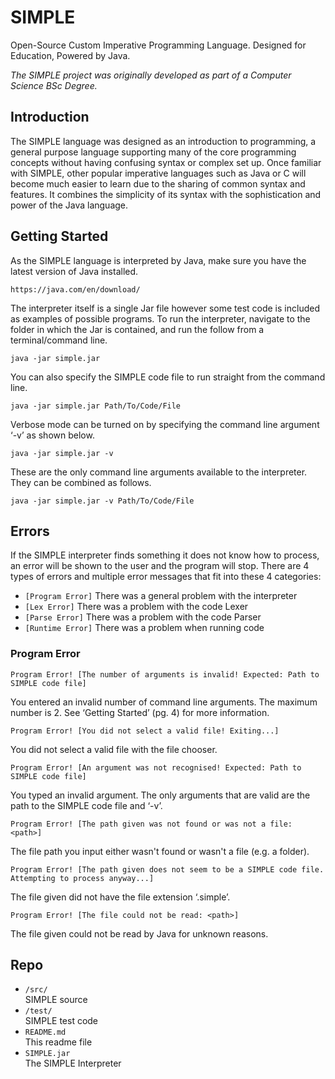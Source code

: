 # SIMPLE

Open-Source Custom Imperative Programming Language. 
Designed for Education, Powered by Java.

_The SIMPLE project was originally developed as part of a Computer Science BSc Degree._

## Introduction

The SIMPLE language was designed as an introduction to programming, a general purpose language supporting many of the core programming concepts without having confusing syntax or complex set up. Once familiar with SIMPLE, other popular imperative languages such as Java or C will become much easier to learn due to the sharing of common syntax and features. It combines the simplicity of its syntax with the sophistication and power of the Java language.

## Getting Started

As the SIMPLE language is interpreted by Java, make sure you have the latest version of Java installed.

```
https://java.com/en/download/
```

The interpreter itself is a single Jar file however some test code is included as examples of possible programs. To run the interpreter, navigate to the folder in which the Jar is contained, and run the follow from a terminal/command line.

```java -jar simple.jar
```
You can also specify the SIMPLE code file to run straight from the command line.

```java -jar simple.jar Path/To/Code/File
```
Verbose mode can be turned on by specifying the command line argument ‘-v’ as shown below. 

```java -jar simple.jar -v
```
These are the only command line arguments available to the interpreter. They can be combined as follows.

```java -jar simple.jar -v Path/To/Code/File
```

## Errors

If the SIMPLE interpreter finds something it does not know how to process, an error will be shown to the user and the program will stop. There are 4 types of errors and multiple error messages that fit into these 4 categories:
- `[Program Error]`    There was a general problem with the interpreter- `[Lex Error]`        There was a problem with the code Lexer- `[Parse Error]`      There was a problem with the code Parser- `[Runtime Error]`    There was a problem when running code

### Program Error

```Program Error! [The number of arguments is invalid! Expected: Path to SIMPLE code file]```
You entered an invalid number of command line arguments. The maximum number is 2. See ‘Getting Started’ (pg. 4) for more information.

```Program Error! [You did not select a valid file! Exiting...]```
You did not select a valid file with the file chooser.

```Program Error! [An argument was not recognised! Expected: Path to SIMPLE code file]```
You typed an invalid argument. The only arguments that are valid are the path to the SIMPLE code file and ‘-v’.


```Program Error! [The path given was not found or was not a file: <path>]```
The file path you input either wasn't found or wasn't a file (e.g. a folder).

```Program Error! [The path given does not seem to be a SIMPLE code file. Attempting to process anyway...]```
The file given did not have the file extension ‘.simple’.

```Program Error! [The file could not be read: <path>]```

The file given could not be read by Java for unknown reasons.

## Repo

- `/src/`	
	SIMPLE source
- `/test/`	
	SIMPLE test code
- `README.md`	
	This readme file
- `SIMPLE.jar`	
	The SIMPLE Interpreter